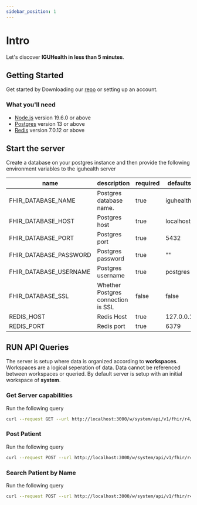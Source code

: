 ```yaml
---
sidebar_position: 1
---
```


# Intro

Let's discover **IGUHealth in less than 5 minutes**.

## Getting Started

Get started by Downloading our [repo](https://github.com/iguhealth/iguhealth) or setting up an account.

### What you'll need

- [Node.js](https://nodejs.org/en/download/) version 19.6.0 or above
- [Postgres](https://www.postgresql.org/) version 13 or above
- [Redis](https://redis.io/) version 7.0.12 or above

## Start the server

Create a database on your postgres instance and then provide the following environment variables to the iguhealth server

| name                   | description                        | required | defaults  |
| ---------------------- | ---------------------------------- | -------- | --------- |
| FHIR_DATABASE_NAME     | Postgres database name.            | true     | iguhealth |
| FHIR_DATABASE_HOST     | Postgres host                      | true     | localhost |
| FHIR_DATABASE_PORT     | Postgres port                      | true     | 5432      |
| FHIR_DATABASE_PASSWORD | Postgres password                  | true     | ""        |
| FHIR_DATABASE_USERNAME | Postgres username                  | true     | postgres  |
| FHIR_DATABASE_SSL      | Whether Postgres connection is SSL | false    | false     |
| REDIS_HOST             | Redis Host                         | true     | 127.0.0.1 |
| REDIS_PORT             | Redis port                         | true     | 6379      |

## RUN API Queries

The server is setup where data is organized according to **workspaces**. Workspaces are a logical seperation of data. Data cannot be referenced between workspaces or queried. By default server is setup with an initial workspace of **system**.

### Get Server capabilities

Run the following query

```bash
curl --request GET --url http://localhost:3000/w/system/api/v1/fhir/r4/metadata
```

### Post Patient

Run the following query

```bash
curl --request POST --url http://localhost:3000/w/system/api/v1/fhir/r4/Patient \\n  --header 'content-type: application/json' \\n  --data '{"resourceType":"Patient", "name": [{"family": "parker", "given": ["John"]}]}'
```

### Search Patient by Name

Run the following query

```bash
curl --request POST --url http://localhost:3000/w/system/api/v1/fhir/r4/Patient?name=parker
```
